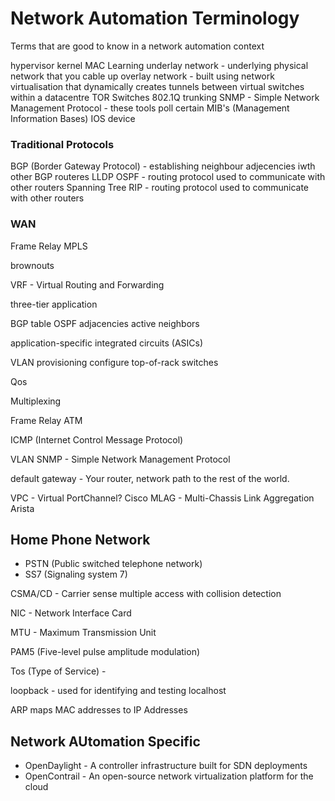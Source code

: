 # Network Automation Terminology

Terms that are good to know in a network automation context

hypervisor kernel
MAC Learning
underlay network - underlying physical network that you cable up
overlay network - built using network virtualisation that dynamically creates tunnels between virtual switches within a datacentre
TOR Switches
802.1Q trunking
SNMP - Simple Network Management Protocol - these tools poll certain MIB's (Management Information Bases)
IOS device


### Traditional Protocols

BGP (Border Gateway Protocol) - establishing neighbour adjecencies iwth other BGP routeres
LLDP
OSPF - routing protocol used to communicate with other routers
Spanning Tree
RIP - routing protocol used to communicate with other routers


### WAN

Frame Relay
MPLS

brownouts


VRF - Virtual Routing and Forwarding

three-tier application

BGP table
OSPF adjacencies
active neighbors

application-specific integrated circuits (ASICs)

VLAN provisioning
configure top-of-rack switches

Qos

Multiplexing

Frame Relay
ATM

ICMP (Internet Control Message Protocol)

VLAN
SNMP - Simple Network Management Protocol

default gateway - Your router, network path to the rest of the world.

VPC - Virtual PortChannel? Cisco
MLAG - Multi-Chassis Link Aggregation Arista

## Home Phone Network

* PSTN (Public switched telephone network)
* SS7 (Signaling system 7)

CSMA/CD - Carrier sense multiple access with collision detection

NIC - Network Interface Card

MTU - Maximum Transmission Unit

PAM5 (Five-level pulse amplitude modulation)

Tos (Type of Service) - 

loopback - used for identifying and testing localhost

ARP maps MAC addresses to IP Addresses

## Network AUtomation Specific

* OpenDaylight - A controller infrastructure built for SDN deployments
* OpenContrail - An open-source network virtualization platform for the cloud
